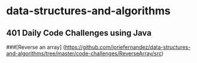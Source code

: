 # data-structures-and-algorithms

## 401 Daily Code Challenges using Java
###[Reverse an array] (https://github.com/joriefernandez/data-structures-and-algorithms/tree/master/code-challenges/ReverseArray/src)





